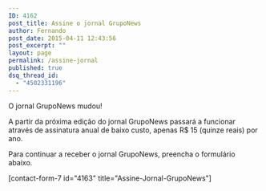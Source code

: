```yaml
---
ID: 4162
post_title: Assine o jornal GrupoNews
author: Fernando
post_date: 2015-04-11 12:43:56
post_excerpt: ""
layout: page
permalink: /assine-jornal
published: true
dsq_thread_id:
  - "4502331196"
---
```

O jornal GrupoNews mudou!

A partir da próxima edição do jornal GrupoNews passará a funcionar através de assinatura anual de baixo custo, apenas R$ 15 (quinze reais) por ano.

Para continuar a receber o jornal GrupoNews, preencha o formulário abaixo.

[contact-form-7 id="4163" title="Assine-Jornal-GrupoNews"]
